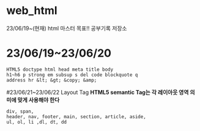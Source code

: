 # web_html
23/06/19~(현재) html 마스터 목표!! 공부기록 저장소

# 23/06/19~23/06/20
```
HTML5 doctype html head meta title body 
h1~h6 p strong em subsup s del code blockquote q 
address hr &lt; &gt; &copy; &amp;
```

#23/06/21~23/06/22 Layout Tag
**HTML5 semantic Tag는 각 레이아웃 영역 의미에 맞게 사용해야 한다**
```
div, span,
header, nav, footer, main, section, article, aside,
ul, ol, li ,dl, dt, dd
```
